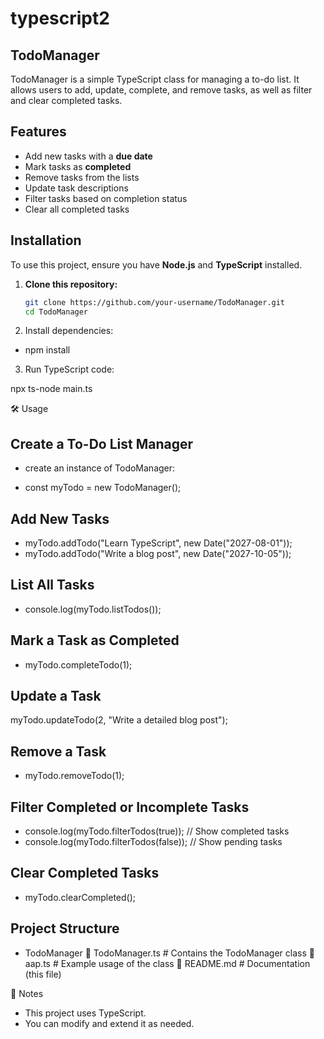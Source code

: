 # typescript2

## TodoManager

TodoManager is a simple TypeScript class for managing a to-do list. It allows users to add, update, complete, and remove tasks, as well as filter and clear completed tasks.

##  Features
- Add new tasks with a **due date**
- Mark tasks as **completed**
- Remove tasks from the lists
- Update task descriptions
- Filter tasks based on completion status
- Clear all completed tasks

##  Installation
To use this project, ensure you have **Node.js** and **TypeScript** installed.

1. **Clone this repository:**
   ```sh
   git clone https://github.com/your-username/TodoManager.git
   cd TodoManager


2. Install dependencies:


  - npm install

3. Run TypeScript code:

npx ts-node main.ts

🛠 Usage
## Create a To-Do List Manager

  - create an instance of TodoManager:

  - const myTodo = new TodoManager();

## Add New Tasks

  - myTodo.addTodo("Learn TypeScript", new Date("2027-08-01"));
  - myTodo.addTodo("Write a blog post", new Date("2027-10-05"));
## List All Tasks

  - console.log(myTodo.listTodos());

## Mark a Task as Completed

  - myTodo.completeTodo(1); 

## Update a Task

myTodo.updateTodo(2, "Write a detailed blog post");


## Remove a Task

  - myTodo.removeTodo(1);

## Filter Completed or Incomplete Tasks

  - console.log(myTodo.filterTodos(true));  // Show completed tasks
  - console.log(myTodo.filterTodos(false)); // Show pending tasks
## Clear Completed Tasks

  - myTodo.clearCompleted();

## Project Structure

 * TodoManager
 📜 TodoManager.ts  # Contains the TodoManager class
 📜 aap.ts         # Example usage of the class
 📜 README.md       # Documentation (this file)

📌 Notes

  - This project uses TypeScript.
  - You can modify and extend it as needed.






